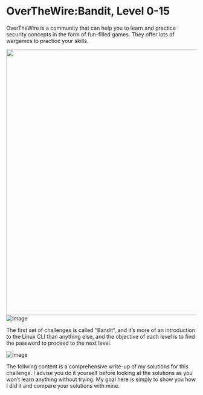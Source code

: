 # OverTheWire:Bandit, Level 0-15
OverTheWire is a community that can help you to learn and practice security concepts in the form of fun-filled games. They offer lots of wargames to practice your skills.

<img align="left" width="900" height="702" src="https://user-images.githubusercontent.com/84661482/132090123-7d5d695d-fb67-4596-ad81-f0bf3de50cb8.png">

![image](https://user-images.githubusercontent.com/84661482/132090123-7d5d695d-fb67-4596-ad81-f0bf3de50cb8.png)

The first set of challenges is called “Bandit“, and it’s more of an introduction to the Linux CLI than anything else, and the objective of each level is to find the password to proceed to the next level. 

![image](https://user-images.githubusercontent.com/84661482/132090275-179f7caa-ae7d-4662-99b5-049dfb8032dc.png)

The follwing content is a comprehensive write-up of my solutions for this challenge. I advise you do it yourself before looking at the solutions as you won’t learn anything without trying. My goal here is simply to show you how I did it and compare your solutions with mine.


